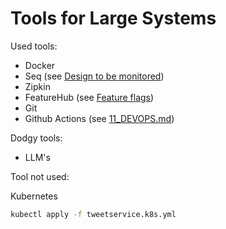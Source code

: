 # Tools for Large Systems

Used tools:
- Docker
- Seq (see [Design to be monitored](3_DESIGN_TO_BE_MONITORED.md))
- Zipkin
- FeatureHub (see [Feature flags](9_FEATURE_FLAGS.md))
- Git
- Github Actions (see [11_DEVOPS.md](11_DEVOPS.md))

Dodgy tools:
- LLM's

Tool not used:

Kubernetes

```bash
kubectl apply -f tweetservice.k8s.yml
```